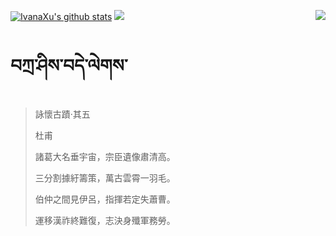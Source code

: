 [![IvanaXu's github stats](https://github-readme-stats.vercel.app/api?username=IvanaXu&show_icons=true&theme=vue-dark)](https://github.com/anuraghazra/github-readme-stats)
<img align="right" src="https://github-readme-stats.vercel.app/api/top-langs/?username=IvanaXu&langs_count=7&theme=graywhite" />
<img src="https://github-readme-stats.vercel.app/api/wakatime?username=IvanaXu&layout=compact&langs_count=6&theme=vue-dark&&custom_title=Programming Times(Jul 29 2021-)" />
# བཀྲ་ཤིས་བདེ་ལེགས་
> 詠懷古蹟·其五
> 
> 杜甫
> 
> 諸葛大名垂宇宙，宗臣遺像肅清高。
> 
> 三分割據紆籌策，萬古雲霄一羽毛。
> 
> 伯仲之間見伊呂，指揮若定失蕭曹。
> 
> 運移漢祚終難復，志決身殲軍務勞。
>